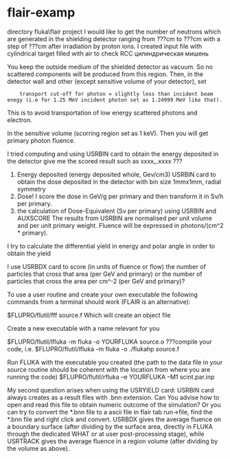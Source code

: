 # flair-examp
directory fluka\flair project
I would like to get the number of neutrons which are generated in the shielding detector ranging from
???cm to ???cm with a step of ???cm after irradiation by proton ions.
I created input file with cylindrical target filled with air to check
RCC цилиндрическая мишень

  You keep the outside medium of the shielded detector as vacuum. So no scattered components will be produced from this region.
  Then, in the detector wall and other (except sensitive volume of your detector), set

        transport cut-off for photon = slightly less than incident beam enegy (i.e for 1.25 MeV incident photon set as 1.24999 MeV like that).
   This is to avoid transportation of low energy scattered photons and electron.

  In the sensitive volume (scorring region set as 1 keV). Then you will get primary photon fluence.

I tried computing and using
USRBIN card to obtain the energy deposited in the detector give me the scored result such as xxxx_.xxxx ???
1) Energy deposited (energy deposited whole, Gev/cm3)
USRBIN card to obtain the dose deposited in the detector with bin size 1mmx1mm, radial symmetry
2) Dose! I score the dose in GeV/g per primary and then transform it in Sv/h per primary.
3) the calculation of Dose-Equivalent (Sv per primary) using USRBIN and AUXSCORE 
The results from USRBIN are normalised per unit volume and per unit primary weight.
Fluence will be expressed in photons/(cm^2 * primary).

I try to calculate the differential yield in energy and polar angle in order to obtain the yield 

I use USRBDX card to score (in units of fluence or flow) the number of particles that cross that  area (per GeV and primary)
or the number of particles that cross the area per cm^-2 (per GeV and primary)?

To use a user routine and create your own executable the following commands from a terminal should work (FLAIR is an alternative):

$FLUPRO/flutil/fff source.f
Which will create an object file

Create a new executable with a name relevant for you

$FLUPRO/flutil/lfluka -m fluka -o YOURFLUKA source.o
???compile your code, i.e.  $FLUPRO/flutil/lfluka -m fluka -o ./flukahp source.f

Run FLUKA with the executable you created
(the path to the data file in your source routine should be coherent with the location from where you are running the code)
$FLUPRO/flutil/rfluka –e YOURFLUKA –M1 scint.par.inp

My second question arises when using the USRYIELD card:
USRBIN card always creates as a result files with .bnn extension.
Can You advise how to open and read this file to obtain numeric outcome of the simulation?
Or you can try to convert the *.bnn file to a ascii file in flair tab run->file, find the *.bnn file and right click and convert.
USRBDX gives the average fluence on a boundary surface (after dividing by the surface area, directly in FLUKA through the dedicated WHAT or at user
post-processing stage), while USRTRACK gives the average fluence in a region volume (after dividing by the volume as above).
